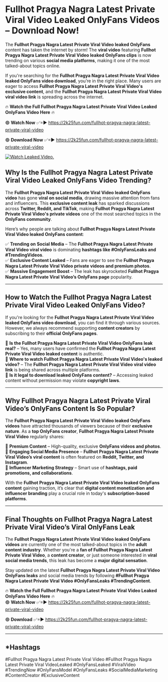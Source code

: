 # Fullhot Pragya Nagra Latest Private Viral Video Leaked OnlyFans Videos – Download Now!

The **Fullhot Pragya Nagra Latest Private Viral Video leaked OnlyFans** content has taken the internet by storm! The **viral video** featuring **Fullhot Pragya Nagra Latest Private Viral Video leaked OnlyFans clips** is now trending on various **social media platforms**, making it one of the most talked-about topics online.  

If you're searching for the **Fullhot Pragya Nagra Latest Private Viral Video leaked OnlyFans video download**, you’re in the right place. Many users are eager to access **Fullhot Pragya Nagra Latest Private Viral Video's exclusive content**, and the **Fullhot Pragya Nagra Latest Private Viral Video viral video link** is spreading across the internet.  

🔥 **Watch the Full Fullhot Pragya Nagra Latest Private Viral Video Leaked OnlyFans Video Here** 🔥  

🟢 **Watch Now** ✅=► https://2k25fun.com/fullhot-pragya-nagra-latest-private-viral-video

🟢 **Download Now** ✅=► https://2k25fun.com/fullhot-pragya-nagra-latest-private-viral-video

[![Watch Leaked Video.](https://miro.medium.com/v2/resize:fit:828/format:webp/1*cilzJN44JGOrTw9NJCrNHA.gif "Watch Leaked Video")](https://2k25fun.com/fullhot-pragya-nagra-latest-private-viral-video)

## **Why Is the Fullhot Pragya Nagra Latest Private Viral Video Leaked OnlyFans Video Trending?**  

The **Fullhot Pragya Nagra Latest Private Viral Video leaked OnlyFans video** has gone **viral on social media**, drawing massive attention from fans and influencers. This **exclusive content leak** has sparked discussions across **Twitter, Reddit, and TikTok**, making **Fullhot Pragya Nagra Latest Private Viral Video's private videos** one of the most searched topics in the **OnlyFans community**.  

Here’s why people are talking about **Fullhot Pragya Nagra Latest Private Viral Video leaked OnlyFans content**:  

✅ **Trending on Social Media** – The **Fullhot Pragya Nagra Latest Private Viral Video viral video** is dominating **hashtags like #OnlyFansLeaks and #TrendingVideos**.  
✅ **Exclusive Content Leaked** – Fans are eager to see the **Fullhot Pragya Nagra Latest Private Viral Video private videos and premium photos**.  
✅ **Massive Engagement Boost** – The leak has skyrocketed **Fullhot Pragya Nagra Latest Private Viral Video’s OnlyFans page** popularity.  

---

## **How to Watch the Fullhot Pragya Nagra Latest Private Viral Video Leaked OnlyFans Video?**  

If you're looking for the **Fullhot Pragya Nagra Latest Private Viral Video leaked OnlyFans video download**, you can find it through various sources. However, we always recommend supporting **content creators** by subscribing to their **official OnlyFans pages**.  

🔹 **Is the Fullhot Pragya Nagra Latest Private Viral Video OnlyFans leak real?** – Yes, many users have confirmed the **Fullhot Pragya Nagra Latest Private Viral Video leaked content** is authentic.  
🔹 **Where to watch Fullhot Pragya Nagra Latest Private Viral Video's leaked video?** – The **Fullhot Pragya Nagra Latest Private Viral Video viral video link** is being shared across multiple platforms.  
🔹 **Is it legal to download leaked OnlyFans content?** – Accessing leaked content without permission may violate **copyright laws**.  

---

## **Why Fullhot Pragya Nagra Latest Private Viral Video’s OnlyFans Content Is So Popular?**  

The **Fullhot Pragya Nagra Latest Private Viral Video leaked OnlyFans videos** have attracted thousands of viewers because of their **exclusive nature**. As a **top OnlyFans creator**, **Fullhot Pragya Nagra Latest Private Viral Video** regularly shares:  

📌 **Premium Content** – High-quality, exclusive **OnlyFans videos and photos**.  
📌 **Engaging Social Media Presence** – **Fullhot Pragya Nagra Latest Private Viral Video’s viral content** is often featured on **Reddit, Twitter, and Instagram**.  
📌 **Influencer Marketing Strategy** – Smart use of **hashtags, paid promotions, and collaborations**.  

With the **Fullhot Pragya Nagra Latest Private Viral Video leaked OnlyFans content** gaining traction, it’s clear that **digital content monetization and influencer branding** play a crucial role in today's **subscription-based platforms**.  

---

## **Final Thoughts on Fullhot Pragya Nagra Latest Private Viral Video’s Viral OnlyFans Leak**  

The **Fullhot Pragya Nagra Latest Private Viral Video leaked OnlyFans videos** are currently one of the most talked-about topics in the **adult content industry**. Whether you're a **fan of Fullhot Pragya Nagra Latest Private Viral Video**, a **content creator**, or just someone interested in **viral social media trends**, this leak has become a **major digital sensation**.  

Stay updated on the latest **Fullhot Pragya Nagra Latest Private Viral Video OnlyFans leaks** and social media trends by following **#Fullhot Pragya Nagra Latest Private Viral Video #OnlyFansLeaks #TrendingContent**.  

🔥 **Watch the Full Fullhot Pragya Nagra Latest Private Viral Video Leaked OnlyFans Video Here** 🔥  
🟢 **Watch Now** ✅=► https://2k25fun.com/fullhot-pragya-nagra-latest-private-viral-video

🟢 **Download** ✅=► https://2k25fun.com/fullhot-pragya-nagra-latest-private-viral-video

---

## *Hashtags
#Fullhot Pragya Nagra Latest Private Viral Video #Fullhot Pragya Nagra Latest Private Viral VideoLeaked #OnlyFansLeaked #ViralVideo #TrendingNow #OnlyFansModel #OnlyFansLeaks #SocialMediaMarketing #ContentCreator #ExclusiveContent  